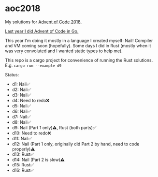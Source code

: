 # aoc2018
My solutions for [Advent of Code 2018.](https://adventofcode.com/2018/) 

[Last year I did Advent of Code in Go.](https://github.com/m-r-hunt/aoc2017)

This year I'm doing it mostly in a language I created myself: Nail! Compiler and VM coming soon (hopefully). Some days I did in Rust (mostly when it was very convoluted and I wanted static types to help me).

This repo is a cargo project for convenience of running the Rust solutions. E.g. `cargo run --example d9`

Status:
* d1: Nail✅
* d2: Nail✅
* d3: Nail✅
* d4: Need to redo❌
* d5: Nail✅
* d6: Nail✅
* d7: Nail✅
* d8: Nail✅
* d9: Nail (Part 1 only)⚠️, Rust (both parts)✅
* d10: Need to redo❌
* d11: Nail✅
* d12: Nail (Part 1 only, originally did Part 2 by hand, need to code properly)⚠️
* d13: Rust✅
* d14: Nail (Part 2 is slow)⚠️
* d15: Rust✅
* d16: Rust✅
